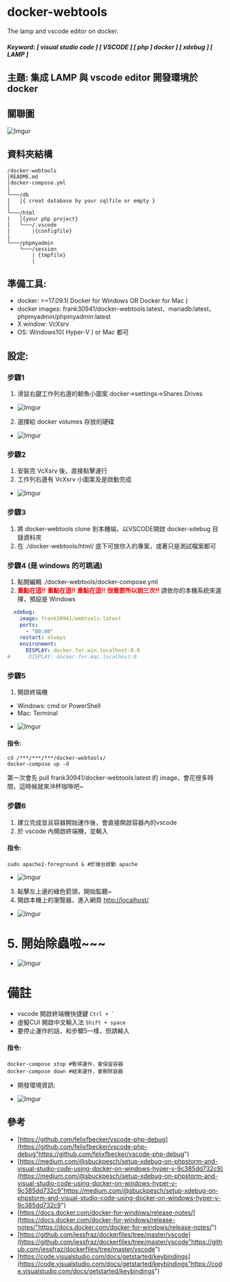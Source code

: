 # docker-webtools
The lamp and vscode editor on docker.
##### Keyword: [ visual studio code ] [ VSCODE ] [ php ]  docker ] [ xdebug ] [ LAMP ]

## 主題: 集成 LAMP 與 vscode editor 開發環境於 docker

## 關聯圖
![Imgur](https://i.imgur.com/Hdz9dVT.png)
<!-- ```mermaid
graph TD
X[main OS] -- X Window --- A(Container: apache, php, xdebug, vscode)
A --- C(Container:mariadb, HOST:mariadb)
B(Container:phpmyadmin) --- C
X -- http://localhost:80 --- A
X -- http://localhost:8080 --- B
```-->

## 資料夾結構
```
/docker-webtools
│README.md
│docker-compose.yml
|
└───/db
│   │{ creat database by your sqlfile or empty }
│   
└───/html
|   │{your php project}
|   └───/.vscode
|       |{configfile}
|
└───/phpmyadmin
	└───/session
    	| {tmpfile}
        |
```

## 準備工具:
- docker: >=17.09.1( Docker for Windows OR Docker for Mac )
- docker images: frank30941/docker-webtools:latest、mariadb:latest、phpmyadmin/phpmyadmin:latest
- X window: VcXsrv
- OS: Windows10( Hyper-V ) or Mac 都可

## 設定:

### 步驟1
1. 滑鼠右鍵工作列右邊的鯨魚小圖案 docker->settings->Shares Drives
* ![Imgur](https://i.imgur.com/KMActoG.png)
2. 選擇給 docker volumes 存放的硬碟
* ![Imgur](https://i.imgur.com/tHjnaBG.png)

### 步驟2
1. 安裝完 VcXsrv 後，直接點擊運行
2. 工作列右邊有 VcXsrv 小圖案及是啟動完成
* ![Imgur](https://i.imgur.com/KSJFpF9.png)

### 步驟3
1. 將 docker-webtools clone 到本機端，以VSCODE開啟 docker-xdebug 目錄資料夾
2. 在 ./docker-webtools/html/ 底下可放你入的專案，或著只是測試檔案都可

### 步驟4 (是 windows 的可跳過)
1. 點開編輯 ./docker-webtools/docker-compose.yml
2. <span style="color:red"> **重點在這!!** **重點在這!!** **重點在這!!** **很重要所以說三次!!** </span> 請依你的本機系統來選擇，預設是 Windows
```yml
  xdebug:
    image: frank30941/webtools:latest
    ports:
      - "80:80"
    restart: always
    environment:
      DISPLAY: docker.for.win.localhost:0.0
#      DISPLAY: docker.for.mac.localhost:0
```

### 步驟5
1. 開啟終端機
- Windows: cmd or PowerShell
- Mac: Terminal
* ![Imgur](https://imgur.com/9zd7qFx.png)
#### 指令:
```shell
cd /***/***/***/docker-webtools/
docker-compose up -d
```
第一次會先 pull frank30941/docker-webtools:latest 的 image，會花很多時間，這時候就來沖杯咖啡吧~

### 步驟6
1. 建立完成並且容器開始運作後，會直接開啟容器內的vscode
2. 於 vscode 內開啟終端機，並輸入

#### 指令:
```shell
sudo apache2-foreground & #於後台啟動 apache
``` 
* ![Imgur](https://i.imgur.com/sly1No6.png)
3. 點擊左上邊的綠色箭頭，開始監聽~
4. 開啟本機上的瀏覽器，進入網頁 [http://localhost/](http://localhost/ "http://localhost/")
* ![Imgur](https://i.imgur.com/67uKHIq.png)
# 5. 開始除蟲啦~~~
* ![Imgur](https://i.imgur.com/S3qleX4.png)
# 備註
- vscode 開啟終端機快捷鍵  `` Ctrl + ` ``
- 虛擬CUI 開啟中文輸入法   ` Shift + space `
- 要停止運作的話，和步驟5一樣，但請輸入
#### 指令:
```shell
docker-compose stop #暫停運作，會保留容器
docker-compose down #結束運作，會刪除容器
``` 
- 開發環境資訊:
* ![Imgur](https://i.imgur.com/icEgJA4.png)
## 參考
- [https://github.com/felixfbecker/vscode-php-debug](https://github.com/felixfbecker/vscode-php-debug"https://github.com/felixfbecker/vscode-php-debug") 
- [https://medium.com/@sbuckpesch/setup-xdebug-on-phpstorm-and-visual-studio-code-using-docker-on-windows-hyper-v-9c385dd732c9](https://medium.com/@sbuckpesch/setup-xdebug-on-phpstorm-and-visual-studio-code-using-docker-on-windows-hyper-v-9c385dd732c9"https://medium.com/@sbuckpesch/setup-xdebug-on-phpstorm-and-visual-studio-code-using-docker-on-windows-hyper-v-9c385dd732c9") 
- [https://docs.docker.com/docker-for-windows/release-notes/](https://docs.docker.com/docker-for-windows/release-notes/"https://docs.docker.com/docker-for-windows/release-notes/") 
- [https://github.com/jessfraz/dockerfiles/tree/master/vscode](https://github.com/jessfraz/dockerfiles/tree/master/vscode"https://github.com/jessfraz/dockerfiles/tree/master/vscode")
-  [https://code.visualstudio.com/docs/getstarted/keybindings](https://code.visualstudio.com/docs/getstarted/keybindings"https://code.visualstudio.com/docs/getstarted/keybindings")

